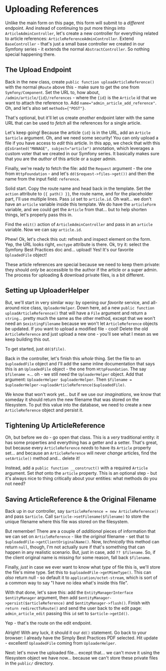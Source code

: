 # Uploading References

Unlike the main form on this page, this form will submit to a *different* endpoint.
And instead of continuing to put more things into `ArticleAdminController`, let's
create a new controller for everything related to article references:
`ArticleReferenceAdminController`. Extend `BaseController` - that's just a small
base controller we created in our Symfony series - it extends the normal
`AbstractController`. So nothing special happening there.

## The Upload Endpoint

Back in the new class, create `public function uploadArticleReference()` with
the normal `@Route` above this - make sure to get the one from `Symfony/Component`.
Set the URL to, how about, `/admin/article/{id}/references` - where the `{id}` is
the `Article` id that we want to attach the reference to. Add
`name="admin_article_add_reference"`. Oh, and let's also set `methods={"POST"}`.

That's optional, but it'll let us create *another* endpoint later with the same
URL that can be used to *fetch* all the references for a single article.

Let's keep going! Because the article `{id}` is in the URL, add an `Article $article`
argument. Oh, and we need some security! You can only upload a file if you have
access to *edit* this article. In this app, we check that with this
`@IsGranted("MANAGE", subject="article")` annotation, which leverages a custom
voter that we created in our Symfony series. It basically makes sure that you are
the *author* of this article or a super admin.

Finally, we're ready to fetch the file: add the `Request` argument - the one from
`HttpFoundation` - and let's `dd($request->files->get())` and then the name from
the input field: `reference`.

Solid start. Copy the route name and head back in the template. Set the `action`
attribute to `{{ path() }}`, the route name, and for the placeholder part, I'll
use multiple lines. Pass `id` set to `article.id`. Oh wait... we don't have an
`article` variable inside this template. We do have the `articleForm` variable,
and we could get the `Article` from that... but to help shorten things, let's
properly pass this in.

Find the `edit()` action of `ArticleAdminController` and pass in an `article`
variable. Now we can say `article.id`.

Phew! Ok, let's check this out: refresh and inspect element on the form. Yep,
the URL looks right, `enctype` attribute is there. Ok, try it: select the Symfony
Best Practices doc and... upload! Yes! It's our favorite `UploadedFile` object!

These article references are special because we need to keep them private: they
should *only* be accessible to the author if the article or a super admin. The
process for uploading & download private files, is a bit different.

## Setting up UploaderHelper

But, we'll start in very similar way: by opening our *favorite* service, and all-around
nice class, `UploaderHelper`. Down here, ad a new
`public function uploadArticleReference()` that will have a `File` argument and
return a `string`... pretty much the same as the other method, except that we won't
need an `$existingFilename` because we won't let `ArticleReference` objects be
updated. If you want to upload a modified file - cool! Delete the old `ArticleReference`
and just upload a new one - you'll see what I mean as we keep building this out.

To get started, just `dd($file)`.

Back in the controller, let's finish this *whole* thing. Set the file to an
`$uploadedFile` object and I'll add the same inline documentation that says this
is an `UploadedFile` object - the one from `HttpFoundation`. The say
`$filename =`... oh - we still need the `UploaderHelper` object. Add that argument:
 `UploaderHelper $uploaderHelper`. Then
`$filename = $uploaderHelper->uploadArticleReference($uploadedFile)`.

We know that won't work yet... but if we use our *imaginations*, we know that
someday it should return the new filename that was stored on the filesystem.
To put this value into the database, we need to create a new `ArticleReference`
object and persist it.

## Tightening Up ArticleReference

Oh, but before we do - go open that class. This is a *very* traditional entity:
it has some properties and everything has a getter and a setter. That's great,
but because every `ArticleReference` *needs* to have its `Article` property set...
and because an `ArticleReference` will never *change* articles, find the `setArticle()`
method and... delete it!

Instead, add a `public function __construct()` with a required `Article` argument.
Set *that* onto the `article` property. This is an optional step - but it's always
nice to thing critically about your entities: what methods do you not need?

## Saving ArticleReference & the Original Filename

Back up in our controller, say `$articleReference = new ArticleReference()` and
pass `$article`. Call `$article->setFilename($filename)` to store the unique filename
where this file was stored on the filesystem.

But remember! There are a couple of *additional* pieces of information that we can
set on `ArticleReference` - like the *original* filename - set that to
`$uploadedFile->getClientOriginalName()`. Now, *technically* this method can return
`null`, though, I'm not actually sure if that's something that can happen in any
realistic scenario. But, just in case, add `?? $filename`. So, if the client original
name is missing for some reason, fall back `$filename`.

Finally, *just* in case we ever want to know what *type* of file this is, we'll
store the file's mime type. Set this to `$uploadedFile->getMimeType()`. This can
*also* return null - so default it to `application/octet-stream`, which is sort
of a common way to say "I have no idea what's inside this file".

With that done, let's save this: add the `EntityManagerInterface $entityManager`
argument, then add `$entityManager->persist($articleReference)` and
`$entityManager->flush()`. Finish with `return redirectToRoute()` and send the
user back to the edit page: `admin_article_edit` passing this `id` set to
`$article->getId()`.

Yep - that's the route on the edit endpoint.

Alright! With any luck, it should it our `dd()` statement. Go back to your browser:
I already have the Simply Best Practices PDF selected. Hit update - excellent!
`UploadedFile` coming from `UploaderHelper`.

Next: let's move the uploaded file... except that... we can't move it using the
filesystem object we have now... because we can't store these private files in
the `public/` directory.

